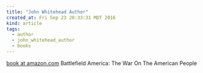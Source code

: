 ```yaml
---
title: "John Whitehead Author"
created_at: Fri Sep 23 20:33:31 MDT 2016
kind: article
tags:
  - author
  - john_whitehead_author
  - books
---
```


<a href="https://www.amazon.com/Battlefield-America-War-American-People/dp/1590793099" target="_blank">book at amazon.com</a>
Battlefield America: The War On The American People

<!--
html boilerplate
<a href="" target="_blank"></a>
<a name=""></a>
<img src="" width="400px">
<ul>
  <li></li>
</ul>
<pre>
</pre>
<pre><code>
</code></pre>
<math xmlns='http://www.w3.org/1998/Math/MathML' display='block'>
</math>
-->
